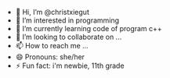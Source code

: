 - 👋 Hi, I’m @christxiegut
- 👀 I’m interested in programming
- 🌱 I’m currently learning code of program c++
- 💞️ I’m looking to collaborate on ...
- 📫 How to reach me ...
- 😄 Pronouns: she/her
- ⚡ Fun fact: i'm newbie, 11th grade

<!---
christxiegut/christxiegut is a ✨ special ✨ repository because its `README.md` (this file) appears on your GitHub profile.
You can click the Preview link to take a look at your changes.
--->
